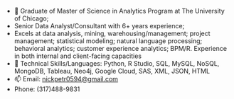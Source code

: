 - 👋 Graduate of Master of Science in Analytics Program at The University of Chicago; 
- Senior Data Analyst/Consultant with 6+ years experience; 
- Excels at data analysis, mining, warehousing/management; project management; statistical modeling; natural language processing; behavioral analytics; customer experience analytics; BPM/R. Experience in both internal and client-facing capacities
- 👀 Technical Skills/Languages: Python, R Studio, SQL, MySQL, NoSQL, MongoDB, Tableau, Neo4j, Google Cloud, SAS, XML, JSON, HTML
- 📫 Email: nickpetr0594@gmail.com
- Phone: (317)488-9831

<!---
nicholaspetr/nicholaspetr is a ✨ special ✨ repository because its `README.md` (this file) appears on your GitHub profile.
You can click the Preview link to take a look at your changes.
--->
